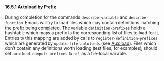 

#### 16.5.1 Autoload by Prefix

During completion for the commands `describe-variable` and `describe-function`, Emacs will try to load files which may contain definitions matching the prefix being completed. The variable `definition-prefixes` holds a hashtable which maps a prefix to the corresponding list of files to load for it. Entries to this mapping are added by calls to `register-definition-prefixes` which are generated by `update-file-autoloads` (see [Autoload](Autoload.html)). Files which don’t contain any definitions worth loading (test files, for examples), should set `autoload-compute-prefixes` to `nil` as a file-local variable.
